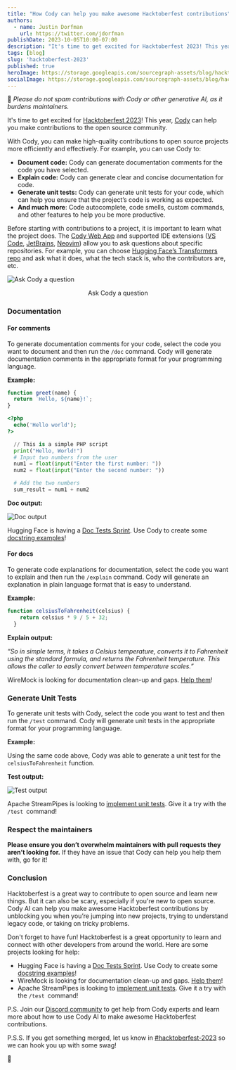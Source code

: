 ```yaml
---
title: "How Cody can help you make awesome Hacktoberfest contributions"
authors:
  - name: Justin Dorfman
    url: https://twitter.com/jdorfman
publishDate: 2023-10-05T10:00-07:00
description: "It's time to get excited for Hacktoberfest 2023! This year, Cody can help you make contributions to the open source community."
tags: [blog]
slug: 'hacktoberfest-2023'
published: true
heroImage: https://storage.googleapis.com/sourcegraph-assets/blog/hacktoberfest-2023-blog-og.jpg
socialImage: https://storage.googleapis.com/sourcegraph-assets/blog/hacktoberfest-2023-blog-og.jpg
---
```


🙏 _Please do not spam contributions with Cody or other generative AI, as it burdens maintainers._

It's time to get excited for [Hacktoberfest 2023](https://hacktoberfest.com/)! This year, [Cody](https://cody.dev) can help you make contributions to the open source community. 

With Cody, you can make high-quality contributions to open source projects more efficiently and effectively. For example, you can use Cody to:

* **Document code:** Cody can generate documentation comments for the code you have selected. 
* **Explain code:** Cody can generate clear and concise documentation for code. 
* **Generate unit tests:** Cody can generate unit tests for your code, which can help you ensure that the project’s code is working as expected.
* **And much more**: Code autocomplete, code smells, custom commands, and other features to help you be more productive.

Before starting with contributions to a project, it is important to learn what the project does. The [Cody Web App](https://sourcegraph.com/cody) and supported IDE extensions ([VS Code](https://marketplace.visualstudio.com/items?itemName=sourcegraph.cody-ai), [JetBrains](https://plugins.jetbrains.com/plugin/9682-sourcegraph-cody--code-search), [Neovim](https://github.com/sourcegraph/sg.nvim)) allow you to ask questions about specific repositories. For example, you can choose [Hugging Face’s Transformers repo](https://sourcegraph.com/github.com/huggingface/transformers) and ask what it does, what the tech stack is, who the contributors are, etc.

![Ask Cody a question](https://storage.googleapis.com/sourcegraph-assets/blog/hacktoberfest-2023-blog-image3.png)
<center>Ask Cody a question</center>


### Documentation

#### For comments

To generate documentation comments for your code, select the code you want to document and then run the `/doc` command. Cody will generate documentation comments in the appropriate format for your programming language.

**Example:**

```javascript
function greet(name) {
  return `Hello, ${name}!`;
}
```

```php
<?php
  echo('Hello world');
?>
```

```python
  // This is a simple PHP script
  print("Hello, World!")
  # Input two numbers from the user
  num1 = float(input("Enter the first number: "))
  num2 = float(input("Enter the second number: "))

  # Add the two numbers
  sum_result = num1 + num2
```

**Doc output:**

![Doc output](https://storage.googleapis.com/sourcegraph-assets/blog/hacktoberfest-2023-blog-image2.png)


Hugging Face is having a [Doc Tests Sprint](https://github.com/huggingface/transformers/issues/16292). Use Cody to create some [docstring examples](https://github.com/huggingface/transformers/issues/16292)!


#### For docs

To generate code explanations for documentation, select the code you want to explain and then run the `/explain` command. Cody will generate an explanation in plain language format that is easy to understand.

**Example:**

```javascript
function celsiusToFahrenheit(celsius) {
    return celsius * 9 / 5 + 32;
  }
```

**Explain output:**

_“So in simple terms, it takes a Celsius temperature, converts it to Fahrenheit using the standard formula, and returns the Fahrenheit temperature. This allows the caller to easily convert between temperature scales.”_

WireMock is looking for documentation clean-up and gaps. [Help them](https://github.com/wiremock/community/issues/47)!


### Generate Unit Tests

To generate unit tests with Cody, select the code you want to test and then run the `/test` command. Cody will generate unit tests in the appropriate format for your programming language.  

**Example:**

Using the same code above, Cody was able to generate a unit test for the `celsiusToFahrenheit` function.

**Test output:**

![Test output](https://storage.googleapis.com/sourcegraph-assets/blog/hacktoberfest-2023-blog-image1.png "image_tooltip")

Apache StreamPipes is looking to [implement unit tests](https://github.com/apache/streampipes/issues/1893). Give it a try with the `/test `command!


### Respect the maintainers

**Please ensure you don’t overwhelm maintainers with pull requests they aren’t looking for.** If they have an issue that Cody can help you help them with, go for it! 


### Conclusion

Hacktoberfest is a great way to contribute to open source and learn new things. But it can also be scary, especially if you're new to open source. Cody AI can help you make awesome Hacktoberfest contributions by unblocking you when you’re jumping into new projects, trying to understand legacy code, or taking on tricky problems.

Don't forget to have fun! Hacktoberfest is a great opportunity to learn and connect with other developers from around the world. Here are some projects looking for help:

* Hugging Face is having a [Doc Tests Sprint](https://github.com/huggingface/transformers/issues/16292). Use Cody to create some [docstring examples](https://github.com/huggingface/transformers/issues/16292)!
* WireMock is looking for documentation clean-up and gaps. [Help them](https://github.com/wiremock/community/issues/47)!
* Apache StreamPipes is looking to [implement unit tests](https://github.com/apache/streampipes/issues/1893). Give it a try with the `/test `command!

P.S. Join our [Discord community](https://discord.com/servers/sourcegraph-969688426372825169) to get help from Cody experts and learn more about how to use Cody AI to make awesome Hacktoberfest contributions.

P.S.S. If you get something merged, let us know in [#hacktoberfest-2023](https://discord.gg/sourcegraph-969688426372825169) so we can hook you up with some swag!

🎃
